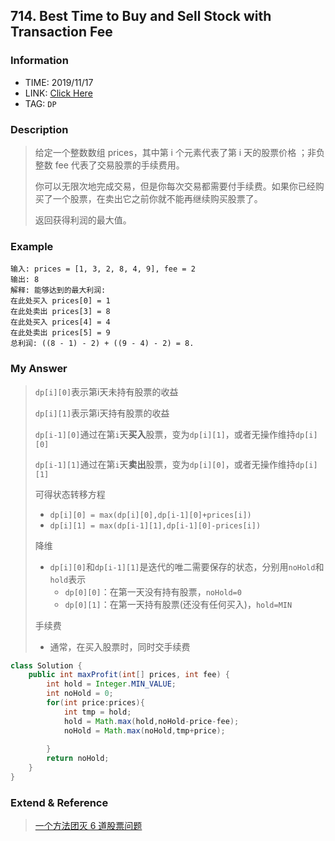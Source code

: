 ## 714. Best Time to Buy and Sell Stock with Transaction Fee

### Information

* TIME: 2019/11/17
* LINK: [Click Here](   https://leetcode-cn.com/problems/best-time-to-buy-and-sell-stock-with-transaction-fee/   )
* TAG: `DP`

### Description

> 给定一个整数数组 prices，其中第 i 个元素代表了第 i 天的股票价格 ；非负整数 fee 代表了交易股票的手续费用。
>
> 你可以无限次地完成交易，但是你每次交易都需要付手续费。如果你已经购买了一个股票，在卖出它之前你就不能再继续购买股票了。
>
> 返回获得利润的最大值。
>

### Example

```text
输入: prices = [1, 3, 2, 8, 4, 9], fee = 2
输出: 8
解释: 能够达到的最大利润:  
在此处买入 prices[0] = 1
在此处卖出 prices[3] = 8
在此处买入 prices[4] = 4
在此处卖出 prices[5] = 9
总利润: ((8 - 1) - 2) + ((9 - 4) - 2) = 8.

```

### My Answer

> `dp[i][0]`表示第i天未持有股票的收益
>
> `dp[i][1]`表示第i天持有股票的收益
>
> `dp[i-1][0]`通过在第`i`天**买入**股票，变为`dp[i][1]`，或者无操作维持`dp[i][0]`
>
> `dp[i-1][1]`通过在第`i`天**卖出**股票，变为`dp[i][0]`，或者无操作维持`dp[i][1]`
>
> 可得状态转移方程
>
> * `dp[i][0] = max(dp[i][0],dp[i-1][0]+prices[i])`
> * `dp[i][1] = max(dp[i-1][1],dp[i-1][0]-prices[i])`
>
> 降维
>
> * `dp[i][0]`和`dp[i-1][1]`是迭代的唯二需要保存的状态，分别用`noHold`和`hold`表示
>   * `dp[0][0]`：在第一天没有持有股票，`noHold=0`
>   * `dp[0][1]`：在第一天持有股票(还没有任何买入)，`hold=MIN`
>
> 手续费
>
> * 通常，在买入股票时，同时交手续费

```java
class Solution {
    public int maxProfit(int[] prices, int fee) {
        int hold = Integer.MIN_VALUE;
        int noHold = 0;
        for(int price:prices){
            int tmp = hold;
            hold = Math.max(hold,noHold-price-fee);   
            noHold = Math.max(noHold,tmp+price);
            
        }
        return noHold;
    }
}
```

### Extend & Reference

>  [一个方法团灭 6 道股票问题](https://leetcode-cn.com/problems/best-time-to-buy-and-sell-stock-with-cooldown/solution/yi-ge-fang-fa-tuan-mie-6-dao-gu-piao-wen-ti-by-lab/) 

